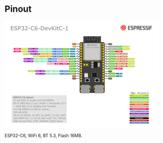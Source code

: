 
# Pinout

![ESP32-C6 pinout](res/esp32-c6-devkitc-1-pin-layout.png)

ESP32-C6, WiFi 6, BT 5.3, Flash 16MB.
